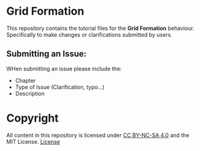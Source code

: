 # Grid Formation
This repository contains the tutorial files for the **Grid Formation** behaviour.
Specifically to make changes or clarifications submitted by users.

## Submitting an Issue:

WHen submitting an issue please include the:

* Chapter
* Type of Issue (Clarification, typo...)
* Description

# Copyright
All content in this repository is licensed under <a href="https://creativecommons.org/licenses/by-nc-sa/4.0/">CC BY-NC-SA 4.0</a> and the MIT License.
<a href="https://jonas-mun.gitlab.io/blog/licensing/"> License </a>
